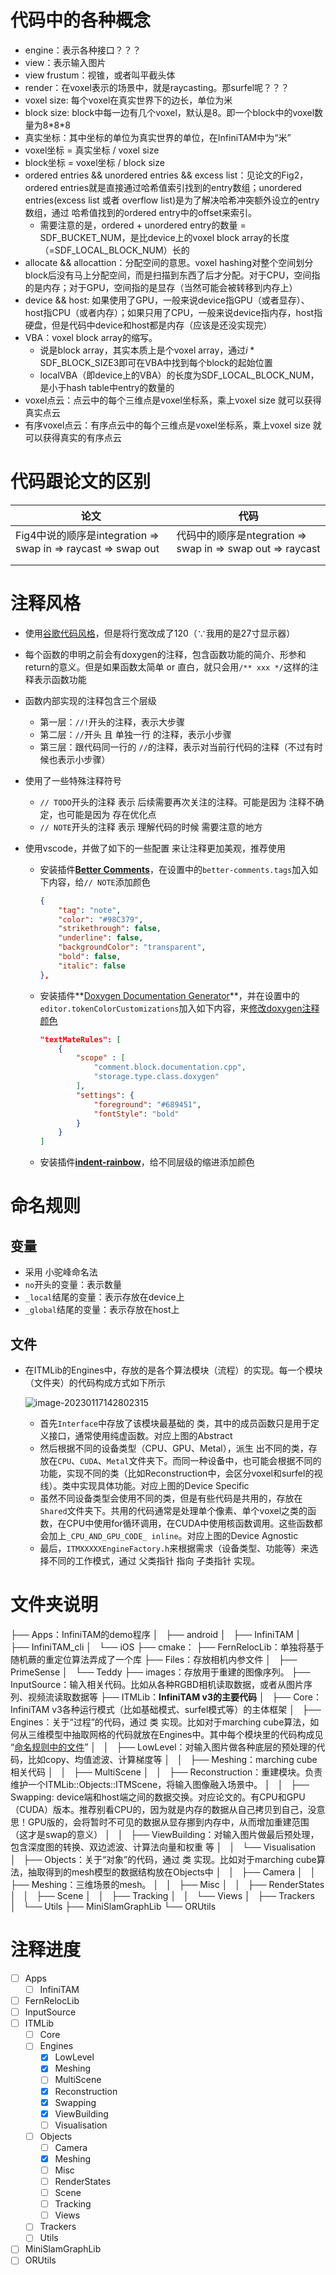 # 代码中的各种概念
- engine：表示各种接口？？？
- view：表示输入图片
- view frustum：视锥，或者叫平截头体
- render：在voxel表示的场景中，就是raycasting。那surfel呢？？？
- voxel size: 每个voxel在真实世界下的边长，单位为米
- block size: block中每一边有几个voxel，默认是8。即一个block中的voxel数量为8\*8\*8
- 真实坐标：其中坐标的单位为真实世界的单位，在InfiniTAM中为“米”
- $\text{voxel坐标 = 真实坐标 / voxel size}$
- $\text{block坐标 = voxel坐标 / block size}$
- ordered entries && unordered entries && excess list：见论文的Fig2，ordered entries就是直接通过哈希值索引找到的entry数组；unordered entries(excess list 或者 overflow list)是为了解决哈希冲突额外设立的entry数组，通过 哈希值找到的ordered entry中的offset来索引。
    - 需要注意的是，ordered + unordered entry的数量 = SDF_BUCKET_NUM，是比device上的voxel block array的长度（=SDF_LOCAL_BLOCK_NUM）长的
- allocate && allocattion：分配空间的意思。voxel hashing对整个空间划分block后没有马上分配空间，而是扫描到东西了后才分配。对于CPU，空间指的是内存；对于GPU，空间指的是显存（当然可能会被转移到内存上）
- device && host: 如果使用了GPU，一般来说device指GPU（或者显存）、host指CPU（或者内存）；如果只用了CPU，一般来说device指内存，host指硬盘，但是代码中device和host都是内存（应该是还没实现完）
- VBA：voxel block array的缩写。
    - 说是block array，其实本质上是个voxel array，通过$i*\text{SDF\_BLOCK\_SIZE3}$即可在VBA中找到每个block的起始位置
    - localVBA（即device上的VBA）的长度为SDF_LOCAL_BLOCK_NUM，是小于hash table中entry的数量的
- voxel点云：点云中的每个三维点是voxel坐标系，乘上voxel size 就可以获得真实点云
- 有序voxel点云：有序点云中的每个三维点是voxel坐标系，乘上voxel size 就可以获得真实的有序点云
# 代码跟论文的区别

| 论文                                                         | 代码                                                       |
| ------------------------------------------------------------ | ---------------------------------------------------------- |
| Fig4中说的顺序是integration => swap in => raycast => swap out | 代码中的顺序是ntegration => swap in => swap out => raycast |
|                                                              |                                                            |
|                                                              |                                                            |

# 注释风格

- 使用[谷歌代码风格](https://zh-google-styleguide.readthedocs.io/en/latest/google-cpp-styleguide/contents/)，但是将行宽改成了120（∵我用的是27寸显示器）

- 每个函数的申明之前会有doxygen的注释，包含函数功能的简介、形参和return的意义。但是如果函数太简单 or 直白，就只会用`/** xxx */`这样的注释表示函数功能

- 函数内部实现的注释包含三个层级

    - 第一层：`//!`开头的注释，表示大步骤
    - 第二层：`//`开头 且 单独一行 的注释，表示小步骤
    - 第三层：跟代码同一行的 `//`的注释，表示对当前行代码的注释（不过有时候也表示小步骤）

- 使用了一些特殊注释符号

    - `// TODO`开头的注释 表示 后续需要再次关注的注释。可能是因为 注释不确定，也可能是因为 存在优化点
    - `// NOTE`开头的注释 表示 理解代码的时候 需要注意的地方

- 使用vscode，并做了如下的一些配置 来让注释更加美观，推荐使用

    - 安装插件[**Better Comments**](https://marketplace.visualstudio.com/items?itemName=aaron-bond.better-comments)，在设置中的`better-comments.tags`加入如下内容，给`// NOTE`添加颜色

        ```json
        {
            "tag": "note",
            "color": "#98C379",
            "strikethrough": false,
            "underline": false,
            "backgroundColor": "transparent",
            "bold": false,
            "italic": false
        },
        ```

    - 安装插件**[Doxygen Documentation Generator](https://marketplace.visualstudio.com/items?itemName=cschlosser.doxdocgen)**，并在设置中的`editor.tokenColorCustomizations`加入如下内容，来[修改doxygen注释颜色](https://blog.csdn.net/weixin_44488341/article/details/130621912)

        ```json
        "textMateRules": [
            {
                "scope" : [
                    "comment.block.documentation.cpp",
                    "storage.type.class.doxygen"
                ],
                "settings": {
                    "foreground": "#689451",
                    "fontStyle": "bold"
                }
            }
        ]
        ```

    - 安装插件[**indent-rainbow**](https://marketplace.visualstudio.com/items?itemName=oderwat.indent-rainbow)，给不同层级的缩进添加颜色

# 命名规则

## 变量

- 采用 小驼峰命名法
- `no`开头的变量：表示数量
- `_local`结尾的变量：表示存放在device上
- `_global`结尾的变量：表示存放在host上

## 文件

- 在ITMLib的Engines中，存放的是各个算法模块（流程）的实现。每一个模块（文件夹）的代码构成方式如下所示

    ![image-20230117142802315](images/image-20230117142802315.png)

    - 首先`Interface`中存放了该模块最基础的 类，其中的成员函数只是用于定义接口，通常使用纯虚函数。对应上图的Abstract
    - 然后根据不同的设备类型（CPU、GPU、Metal），派生 出不同的类，存放在`CPU`、`CUDA`、`Metal`文件夹下。而同一种设备中，也可能会根据不同的功能，实现不同的类（比如Reconstruction中，会区分voxel和surfel的视线）。类中实现具体功能。对应上图的Device Specific
    - 虽然不同设备类型会使用不同的类，但是有些代码是共用的，存放在`Shared`文件夹下。共用的代码通常是处理单个像素、单个voxel之类的函数，在CPU中使用for循环调用，在CUDA中使用核函数调用。这些函数都会加上`_CPU_AND_GPU_CODE_ inline`。对应上图的Device Agnostic
    - 最后，`ITMXXXXXEngineFactory.h`来根据需求（设备类型、功能等）来选择不同的工作模式，通过 父类指针 指向 子类指针 实现。


# 文件夹说明
├── Apps：InfiniTAM的demo程序
│   ├── android
│   ├── InfiniTAM
│   ├── InfiniTAM_cli
│   └── iOS
├── cmake：
├── FernRelocLib：单独将基于随机蕨的重定位算法弄成了一个库
├── Files：存放相机内参文件
│   ├── PrimeSense
│   └── Teddy
├── images：存放用于重建的图像序列。
├── InputSource：输入相关代码。比如从各种RGBD相机读取数据，或者从图片序列、视频流读取数据等
├── ITMLib：**InfiniTAM v3的主要代码**
│   ├── Core：InfiniTAM v3各种运行模式（比如基础模式、surfel模式等）的主体框架
│   ├── Engines：关于“过程”的代码，通过 类 实现。比如对于marching cube算法，如何从三维模型中抽取网格的代码就放在Engines中。其中每个模块里的代码构成见 “[命名规则中的文件](#文件)”
│   │   ├── LowLevel：对输入图片做各种底层的预处理的代码，比如copy、均值滤波、计算梯度等
│   │   ├── Meshing：marching cube相关代码
│   │   ├── MultiScene
│   │   ├── Reconstruction：重建模块。负责维护一个ITMLib::Objects::ITMScene，将输入图像融入场景中。
│   │   ├── Swapping: device端和host端之间的数据交换。对应论文的。有CPU和GPU（CUDA）版本。推荐别看CPU的，因为就是内存的数据从自己拷贝到自己，没意思！GPU版的，会将暂时不可见的数据从显存挪到内存中，从而增加重建范围（这才是swap的意义）
│   │   ├── ViewBuilding：对输入图片做最后预处理，包含深度图的转换、双边滤波、计算法向量和权重 等
│   │   └── Visualisation
│   ├── Objects：关于“对象”的代码，通过 类 实现。比如对于marching cube算法，抽取得到的mesh模型的数据结构放在Objects中
│   │   ├── Camera
│   │   ├── Meshing：三维场景的mesh。
│   │   ├── Misc
│   │   ├── RenderStates
│   │   ├── Scene
│   │   ├── Tracking
│   │   └── Views
│   ├── Trackers
│   └── Utils
├── MiniSlamGraphLib
└── ORUtils

# 注释进度

- [ ] Apps
    - [ ] InfiniTAM
- [ ] FernRelocLib
- [ ] InputSource
- [ ] ITMLib
    - [ ] Core
    - [ ] Engines
        - [x] LowLevel
        - [x] Meshing
        - [ ] MultiScene
        - [x] Reconstruction
        - [x] Swapping
        - [x] ViewBuilding
        - [ ] Visualisation
    - [ ] Objects
        - [ ] Camera
        - [x] Meshing
        - [ ] Misc
        - [ ] RenderStates
        - [ ] Scene
        - [ ] Tracking
        - [ ] Views
    - [ ] Trackers
    - [ ] Utils
- [ ] MiniSlamGraphLib
- [ ] ORUtils